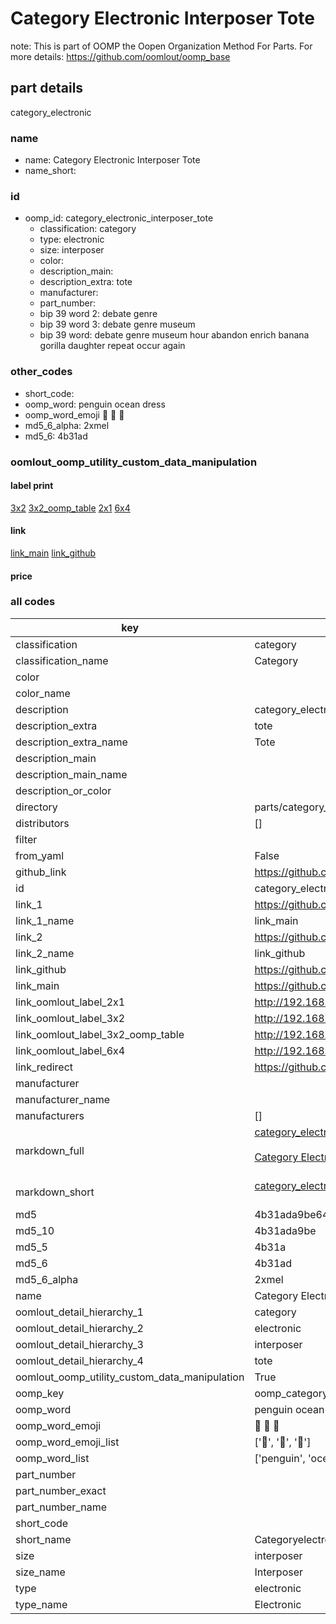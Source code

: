 # Category Electronic Interposer Tote  

note: This is part of OOMP the Oopen Organization Method For Parts. For more details: https://github.com/oomlout/oomp_base

##  part details
  



category_electronic



### name
* name: Category Electronic Interposer Tote
* name_short: 
### id
* oomp_id: category_electronic_interposer_tote
  * classification: category
  * type: electronic
  * size: interposer
  * color: 
  * description_main: 
  * description_extra: tote
  * manufacturer: 
  * part_number: 
  * bip 39 word 2: debate genre
  * bip 39 word 3: debate genre museum
  * bip 39 word: debate genre museum hour abandon enrich banana gorilla daughter repeat occur again

### other_codes
* short_code: 
* oomp_word: penguin ocean dress
* oomp_word_emoji :penguin: :ocean: :dress:
* md5_6_alpha: 2xmel
* md5_6: 4b31ad






### oomlout_oomp_utility_custom_data_manipulation
#### label print
[3x2](http://192.168.1.245:1112/?label=oomp%202xmel)
[3x2_oomp_table](http://192.168.1.108:1112/?label=oomp%202xmel)
[2x1](http://192.168.1.242:1112/?label=oomp%202xmel)
[6x4](http://192.168.1.55:1112/?label=oomp%202xmel)    

#### link

[link_main](https://github.com/oomlout/oomlout_oomp_version_1_messy/tree/main/parts/category_electronic_interposer_tote) [link_github](https://github.com/oomlout/oomlout_oomp_version_1_messy/tree/main/parts/category_electronic_interposer_tote)                             

#### price







### all codes 
| key | value |  
| --- | --- |  
| classification | category |  
| classification_name | Category |  
| color |  |  
| color_name |  |  
| description | category_electronic |  
| description_extra | tote |  
| description_extra_name | Tote |  
| description_main |  |  
| description_main_name |  |  
| description_or_color |   |  
| directory | parts/category_electronic_interposer_tote |  
| distributors | [] |  
| filter |  |  
| from_yaml | False |  
| github_link | https://github.com/oomlout/oomlout_oomp_part_src/tree/main/parts/category_electronic_interposer_tote |  
| id | category_electronic_interposer_tote |  
| link_1 | https://github.com/oomlout/oomlout_oomp_version_1_messy/tree/main/parts/category_electronic_interposer_tote |  
| link_1_name | link_main |  
| link_2 | https://github.com/oomlout/oomlout_oomp_version_1_messy/tree/main/parts/category_electronic_interposer_tote |  
| link_2_name | link_github |  
| link_github | https://github.com/oomlout/oomlout_oomp_version_1_messy/tree/main/parts/category_electronic_interposer_tote |  
| link_main | https://github.com/oomlout/oomlout_oomp_version_1_messy/tree/main/parts/category_electronic_interposer_tote |  
| link_oomlout_label_2x1 | http://192.168.1.242:1112/?label=oomp%202xmel |  
| link_oomlout_label_3x2 | http://192.168.1.245:1112/?label=oomp%202xmel |  
| link_oomlout_label_3x2_oomp_table | http://192.168.1.108:1112/?label=oomp%202xmel |  
| link_oomlout_label_6x4 | http://192.168.1.55:1112/?label=oomp%202xmel |  
| link_redirect | https://github.com/oomlout/oomlout_oomp_version_1_messy/tree/main/parts/category_electronic_interposer_tote |  
| manufacturer |  |  
| manufacturer_name |  |  
| manufacturers | [] |  
| markdown_full | [category_electronic_interposer_tote](none)<br>[](none)<br>[Category Electronic Interposer Tote](none)<br><br> |  
| markdown_short | [category_electronic_interposer_tote](none)<br><br> |  
| md5 | 4b31ada9be64a2452c0006e5235841c2 |  
| md5_10 | 4b31ada9be |  
| md5_5 | 4b31a |  
| md5_6 | 4b31ad |  
| md5_6_alpha | 2xmel |  
| name | Category Electronic Interposer Tote |  
| oomlout_detail_hierarchy_1 | category |  
| oomlout_detail_hierarchy_2 | electronic |  
| oomlout_detail_hierarchy_3 | interposer |  
| oomlout_detail_hierarchy_4 | tote |  
| oomlout_oomp_utility_custom_data_manipulation | True |  
| oomp_key | oomp_category_electronic_interposer_tote |  
| oomp_word | penguin ocean dress |  
| oomp_word_emoji | :penguin: :ocean: :dress: |  
| oomp_word_emoji_list | [':penguin:', ':ocean:', ':dress:'] |  
| oomp_word_list | ['penguin', 'ocean', 'dress'] |  
| part_number |  |  
| part_number_exact |  |  
| part_number_name |  |  
| short_code |  |  
| short_name | Categoryelectronic |  
| size | interposer |  
| size_name | Interposer |  
| type | electronic |  
| type_name | Electronic |  
